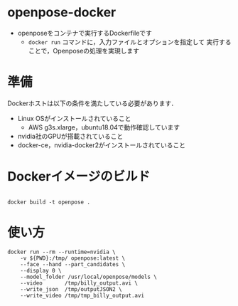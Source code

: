 # openpose-docker

* openposeをコンテナで実行するDockerfileです
    * ```docker run``` コマンドに，入力ファイルとオプションを指定して
      実行することで，Openposeの処理を実現します

# 準備

Dockerホストは以下の条件を満たしている必要があります．

* Linux OSがインストールされていること
    * AWS g3s.xlarge，ubuntu18.04で動作確認しています
* nvidia社のGPUが搭載されていること
* docker-ce，nvidia-docker2がインストールされていること

# Dockerイメージのビルド

```

docker build -t openpose .
```

# 使い方

```
docker run --rm --runtime=nvidia \
    -v ${PWD}:/tmp/ openpose:latest \
    --face --hand --part_candidates \
    --display 0 \
    --model_folder /usr/local/openpose/models \
    --video       /tmp/billy_output.avi \
    --write_json  /tmp/outputJSON2 \
    --write_video /tmp/tmp_billy_output.avi
```
